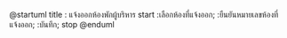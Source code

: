 @startuml
title : แจ้งออกห้องพักผู้บริหาร
start
:เลือกห้องที่แจ้งออก;
:ยืนยันหมายเลขห้องที่แจ้งออก;
:บันทึก;
stop
@enduml